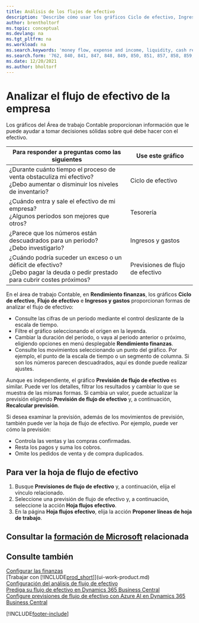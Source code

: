 ```yaml
---
title: Análisis de los flujos de efectivo
description: 'Describe cómo usar los gráficos Ciclo de efectivo, Ingresos y gastos, Flujo de efectivo y Previsión de flujo de efectivo para analizar el flujo de dinero de entrada y salida pasado y futuro de su empresa.'
author: brentholtorf
ms.topic: conceptual
ms.devlang: na
ms.tgt_pltfrm: na
ms.workload: na
ms.search.keywords: 'money flow, expense and income, liquidity, cash receipts minus cash payments, Cartera'
ms.search.form: '762, 840, 841, 847, 848, 849, 850, 851, 857, 858, 859, 860, 862, 863, 865, 866, 867, 868, 869, 1818'
ms.date: 12/20/2021
ms.author: bholtorf
---
```

# <a name="analyzing-cash-flow-in-your-company" />Analizar el flujo de efectivo de la empresa
Los gráficos del Área de trabajo Contable proporcionan información que le puede ayudar a tomar decisiones sólidas sobre qué debe hacer con el efectivo.  

| Para responder a preguntas como las siguientes | Use este gráfico |
| --- | --- |
| ¿Durante cuánto tiempo el proceso de venta obstaculiza mi efectivo?</br> ¿Debo aumentar o disminuir los niveles de inventario? |Ciclo de efectivo |
| ¿Cuándo entra y sale el efectivo de mi empresa?</br> ¿Algunos periodos son mejores que otros? |Tesorería |
| ¿Parece que los números están descuadrados para un periodo?</br> ¿Debo investigarlo? |Ingresos y gastos |
| ¿Cuándo podría suceder un exceso o un déficit de efectivo?</br> ¿Debo pagar la deuda o pedir prestado para cubrir costes próximos? |Previsiones de flujo de efectivo |

En el área de trabajo Contable, en **Rendimiento finanzas**, los gráficos **Ciclo de efectivo**, **Flujo de efectivo** e **Ingresos y gastos** proporcionan formas de analizar el flujo de efectivo:  

* Consulte las cifras de un periodo mediante el control deslizante de la escala de tiempo.  
* Filtre el gráfico seleccionando el origen en la leyenda.  
* Cambiar la duración del periodo, o vaya al periodo anterior o próximo, eligiendo opciones en menú desplegable **Rendimiento finanzas**.  
* Consulte los movimientos seleccionando un punto del gráfico. Por ejemplo, el punto de la escala de tiempo o un segmento de columna. Si son los números parecen descuadrados, aquí es donde puede realizar ajustes.  

Aunque es independiente, el gráfico **Previsión de flujo de efectivo** es similar. Puede ver los detalles, filtrar los resultados y cambiar lo que se muestra de las mismas formas. Si cambia un valor, puede actualizar la previsión eligiendo **Previsión de flujo de efectivo** y, a continuación, **Recalcular previsión**.

Si desea examinar la previsión, además de los movimientos de previsión, también puede ver la hoja de flujo de efectivo. Por ejemplo, puede ver cómo la previsión:

* Controla las ventas y las compras confirmadas.  
* Resta los pagos y suma los cobros.  
* Omite los pedidos de venta y de compra duplicados.  

## <a name="to-view-a-cash-flow-worksheet" />Para ver la hoja de flujo de efectivo

1. Busque **Previsiones de flujo de efectivo** y, a continuación, elija el vínculo relacionado.  
2. Seleccione una previsión de flujo de efectivo y, a continuación, seleccione la acción **Hoja flujos efectivo**.  
3. En la página **Hoja flujos efectivo**, elija la acción **Proponer líneas de hoja de trabajo**.  

## <a name="see-related-microsoft-training" />Consultar la [formación de Microsoft](/training/modules/forecast-cash-flow-dynamics-365-business-central/index) relacionada

## <a name="see-also" />Consulte también

[Configurar las finanzas](finance-setup-finance.md)  
[Trabajar con [!INCLUDE[prod_short](includes/prod_short.md)]](ui-work-product.md)  
[Configuración del análisis de flujo de efectivo](finance-setup-cash-flow-analyses.md)  
[Prediga su flujo de efectivo en Dynamics 365 Business Central](/training/modules/forecast-cash-flow-dynamics-365-business-central/index)  
[Configure previsiones de flujo de efectivo con Azure AI en Dynamics 365 Business Central](/training/modules/setup-cash-flow-forecasts/)  

[!INCLUDE[footer-include](includes/footer-banner.md)]
